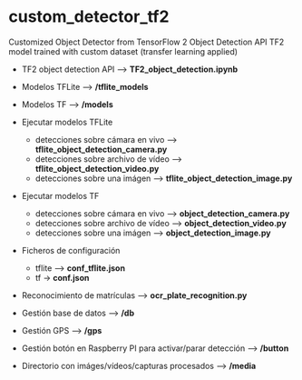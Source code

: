# custom_detector_tf2
Customized Object Detector from TensorFlow 2 Object Detection API
TF2 model trained with custom dataset (transfer learning applied)

- TF2 object detection API --> **TF2_object_detection.ipynb**

- Modelos TFLite --> **/tflite_models**

- Modelos TF --> **/models**
  
- Ejecutar modelos TFLite

  - detecciones sobre cámara en vivo --> **tflite_object_detection_camera.py**
  - detecciones sobre archivo de vídeo --> **tflite_object_detection_video.py**
  - detecciones sobre una imágen --> **tflite_object_detection_image.py**

- Ejecutar modelos TF
  - detecciones sobre cámara en vivo --> **object_detection_camera.py**
  - detecciones sobre archivo de vídeo --> **object_detection_video.py**
  - detecciones sobre una imágen --> **object_detection_image.py**

- Ficheros de configuración
  - tflite --> **conf_tflite.json**
  - tf -> **conf.json**

- Reconocimiento de matrículas --> **ocr_plate_recognition.py**

- Gestión base de datos --> **/db**

- Gestión GPS --> **/gps**

- Gestión botón en Raspberry PI para activar/parar detección --> **/button**
 
- Directorio con imáges/vídeos/capturas procesados --> **/media**
